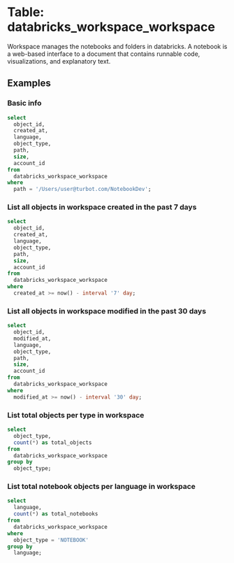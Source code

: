 # Table: databricks_workspace_workspace

Workspace manages the notebooks and folders in databricks. A notebook is a web-based interface to a document that contains runnable code, visualizations, and explanatory text.

## Examples

### Basic info

```sql
select
  object_id,
  created_at,
  language,
  object_type,
  path,
  size,
  account_id
from
  databricks_workspace_workspace
where
  path = '/Users/user@turbot.com/NotebookDev';
```

### List all objects in workspace created in the past 7 days

```sql
select
  object_id,
  created_at,
  language,
  object_type,
  path,
  size,
  account_id
from
  databricks_workspace_workspace
where
  created_at >= now() - interval '7' day;
```

### List all objects in workspace modified in the past 30 days

```sql
select
  object_id,
  modified_at,
  language,
  object_type,
  path,
  size,
  account_id
from
  databricks_workspace_workspace
where
  modified_at >= now() - interval '30' day;
```

### List total objects per type in workspace

```sql
select
  object_type,
  count(*) as total_objects
from
  databricks_workspace_workspace
group by
  object_type;
```

### List total notebook objects per language in workspace

```sql
select
  language,
  count(*) as total_notebooks
from
  databricks_workspace_workspace
where
  object_type = 'NOTEBOOK'
group by
  language;
```